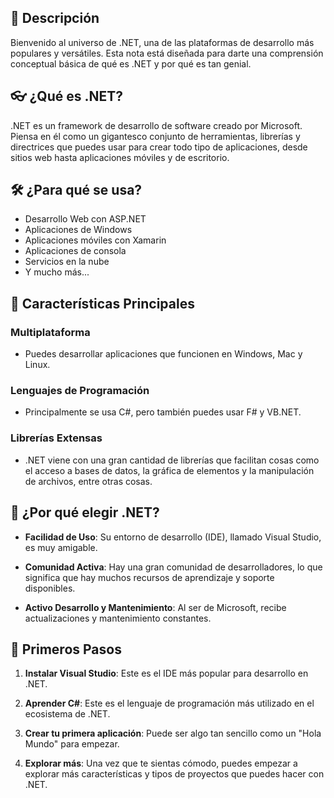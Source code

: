 ## 📝 Descripción

Bienvenido al universo de .NET, una de las plataformas de desarrollo más populares y versátiles. Esta nota está diseñada para darte una comprensión conceptual básica de qué es .NET y por qué es tan genial.

## 👓 ¿Qué es .NET?

.NET es un framework de desarrollo de software creado por Microsoft. Piensa en él como un gigantesco conjunto de herramientas, librerías y directrices que puedes usar para crear todo tipo de aplicaciones, desde sitios web hasta aplicaciones móviles y de escritorio.

## 🛠️ ¿Para qué se usa?

- Desarrollo Web con ASP.NET
- Aplicaciones de Windows
- Aplicaciones móviles con Xamarin
- Aplicaciones de consola
- Servicios en la nube
- Y mucho más...

## 🌟 Características Principales

### Multiplataforma

- Puedes desarrollar aplicaciones que funcionen en Windows, Mac y Linux.

### Lenguajes de Programación

- Principalmente se usa C#, pero también puedes usar F# y VB.NET.

### Librerías Extensas

- .NET viene con una gran cantidad de librerías que facilitan cosas como el acceso a bases de datos, la gráfica de elementos y la manipulación de archivos, entre otras cosas.

## 🎉 ¿Por qué elegir .NET?

- **Facilidad de Uso**: Su entorno de desarrollo (IDE), llamado Visual Studio, es muy amigable.
    
- **Comunidad Activa**: Hay una gran comunidad de desarrolladores, lo que significa que hay muchos recursos de aprendizaje y soporte disponibles.
    
- **Activo Desarrollo y Mantenimiento**: Al ser de Microsoft, recibe actualizaciones y mantenimiento constantes.
    

## 🚀 Primeros Pasos

1. **Instalar Visual Studio**: Este es el IDE más popular para desarrollo en .NET.
    
2. **Aprender C#**: Este es el lenguaje de programación más utilizado en el ecosistema de .NET.
    
3. **Crear tu primera aplicación**: Puede ser algo tan sencillo como un "Hola Mundo" para empezar.
    
4. **Explorar más**: Una vez que te sientas cómodo, puedes empezar a explorar más características y tipos de proyectos que puedes hacer con .NET.